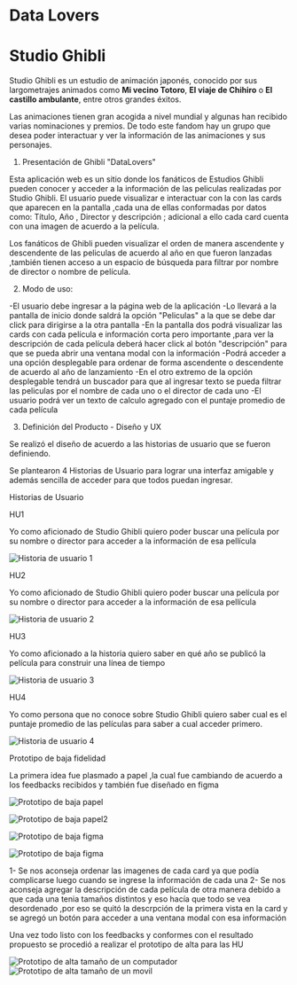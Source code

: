 # Data Lovers

# Studio Ghibli

Studio Ghibli es un estudio de animación japonés, conocido por sus largometrajes
animados como **Mi vecino Totoro**, **El viaje de Chihiro** o
**El castillo ambulante**, entre otros grandes éxitos.

Las animaciones tienen gran acogida a nivel mundial y algunas han recibido
varias nominaciones y premios. De todo este fandom hay un grupo que desea poder
interactuar y ver la información de las animaciones y sus personajes.

1. Presentación de Ghibli "DataLovers"

Esta aplicación web es un sitio donde los fanáticos de Estudios Ghibli pueden conocer y acceder a la información de las peliculas realizadas por Studio Ghibli. El usuario puede visualizar e interactuar con la con las cards que aparecen en la pantalla ,cada una de ellas conformadas por datos como: Título, Año , Director y descripción ; adicional a ello cada card cuenta con una imagen de acuerdo a la película.

Los fanáticos de Ghibli pueden visualizar el orden de manera ascendente y descendente de las peliculas de acuerdo al año en que fueron lanzadas ,también tienen acceso a un espacio de búsqueda para filtrar por nombre de director o nombre de película.

2. Modo de uso:

-El usuario debe ingresar a la página web de la aplicación 
-Lo llevará a la pantalla de inicio donde saldrá la opción "Peliculas" a la que se debe dar click para dirigirse a la otra pantalla
-En la pantalla dos podrá visualizar las cards con cada película e información corta pero importante ,para ver la descripción de cada película deberá hacer click al botón "descripción" para que se pueda abrir una ventana modal con la información 
-Podrá acceder a una opción desplegable para ordenar de forma ascendente o descendente de acuerdo al año de lanzamiento
-En el otro extremo de la opción desplegable tendrá un buscador para que al ingresar texto se pueda filtrar las peliculas por el nombre de cada uno o el director de cada uno
-El usuario podrá ver un texto de calculo agregado con el puntaje promedio de cada película

3. Definición del Producto - Diseño y UX

Se realizó el diseño de acuerdo a las historias de usuario que se fueron definiendo.

Se plantearon 4 Historias de Usuario para lograr una interfaz amigable y además sencilla de acceder para que todos puedan ingresar.

Historias de Usuario 

HU1

Yo como aficionado de Studio Ghibli
quiero poder buscar una película por su nombre o director
para acceder a la información de esa pellícula

![Historia de usuario 1](src/images/HU-1.jpg)

HU2

Yo como aficionado de Studio Ghibli
quiero poder buscar una película por su nombre o director
para acceder a la información de esa pellícula

![Historia de usuario 2](src/images/HU-2.jpg)

HU3

Yo como aficionado a la historia
quiero saber en qué año se publicó la película
para construir una línea de tiempo

![Historia de usuario 3](src/images/HU-3.jpg)

HU4

Yo como persona que no conoce sobre Studio Ghibli
quiero saber cual es el puntaje promedio de las películas
para saber a cual acceder primero.

![Historia de usuario 4](src/images/HU-4.jpg)


Prototipo de baja fidelidad

La primera idea fue plasmado a papel  ,la cual fue cambiando de acuerdo a los feedbacks recibidos y también fue diseñado en figma

![Prototipo de baja papel](src/images/Prototipo-de-baja.jpg)

![Prototipo de baja papel2](src/images/prototipo-de-baja2.jpg)

![Prototipo de baja figma](src/images/prototipodebaja-figma.jpg)

![Prototipo de baja figma](src/images/protodebaja-figma.jpg)

1- Se nos aconseja ordenar las imagenes de cada card ya que podía complicarse luego cuando se ingrese la información de cada una
2- Se nos aconseja agregar la descripción de cada película de otra manera debido a que cada una tenia tamaños distintos y eso hacía que todo se vea desordenado ,por eso se quitó la descrpción de la primera vista en la card y se agregó un botón para acceder a una ventana modal con esa información

Una vez todo listo con los feedbacks y conformes con el resultado propuesto se procedió a realizar el prototipo de alta para las HU

![Prototipo de alta tamaño de un computador](src/images/pantalla1-figma.jpg)
![Prototipo de alta tamaño de un movil](src/images/protodebaja-figmaresponsive.jpg)
